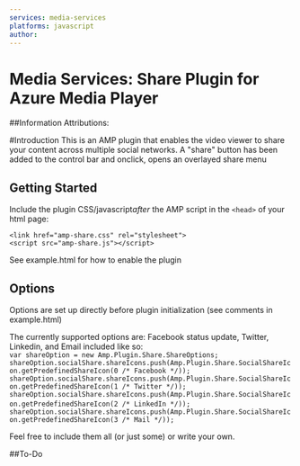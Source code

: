 ```yaml
---
services: media-services
platforms: javascript
author: 
---
```

# Media Services: Share Plugin for Azure Media Player


##Information
Attributions: 

#Introduction
This is an AMP plugin that enables the video viewer to share your content across multiple social networks. A "share" button has been added to the control bar and onclick, opens an overlayed share menu

 


## Getting Started
Include the plugin CSS/javascript*after* the AMP script in the `<head>` of your html page:

```<link href="amp-share.css" rel="stylesheet">```<br />
```<script src="amp-share.js"></script>```

See example.html for how to enable the plugin 
## Options
Options are set up directly before plugin initialization (see comments in example.html) 

The currently supported options are: Facebook status update, Twitter, Linkedin, and Email included like so:  
```var shareOption = new Amp.Plugin.Share.ShareOptions;```
                    ````shareOption.socialShare.shareIcons.push(Amp.Plugin.Share.SocialShareIcon.getPredefinedShareIcon(0 /* Facebook */));````
                    ```shareOption.socialShare.shareIcons.push(Amp.Plugin.Share.SocialShareIcon.getPredefinedShareIcon(1 /* Twitter */));```
                    ```shareOption.socialShare.shareIcons.push(Amp.Plugin.Share.SocialShareIcon.getPredefinedShareIcon(2 /* LinkedIn */));```
                   ``` shareOption.socialShare.shareIcons.push(Amp.Plugin.Share.SocialShareIcon.getPredefinedShareIcon(3 /* Mail */));```

Feel free to include them all (or just some) or write your own.

##To-Do
  